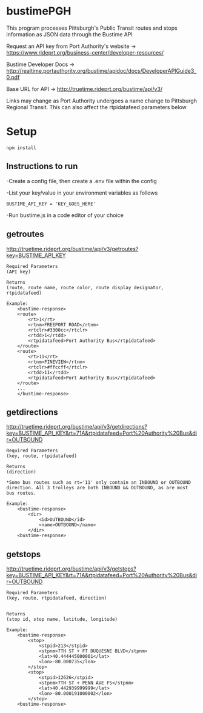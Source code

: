 # bustimePGH

This program processes Pittsburgh's Public Transit routes and stops information as JSON data through the Bustime API


Request an API key from Port Authority's website ->
https://www.rideprt.org/business-center/developer-resources/

Bustime Developer Docs -> http://realtime.portauthority.org/bustime/apidoc/docs/DeveloperAPIGuide3_0.pdf

Base URL for API -> http://truetime.rideprt.org/bustime/api/v3/

Links may change as Port Authority undergoes a name change to Pittsburgh Regional Transit. This can also affect the rtpidatafeed parameters below


# Setup

`npm install`

## Instructions to run
-Create a config file, then create a .env file within the config

-List your key/value in your environment variables as follows

`BUSTIME_API_KEY = 'KEY_GOES_HERE'`

-Run bustime.js in a code editor of your choice


## getroutes 
http://truetime.rideprt.org/bustime/api/v3/getroutes?key=BUSTIME_API_KEY

    Required Parameters
    (API key)

    Returns
    (route, route name, route color, route display designator, rtpidatafeed)

    Example: 
        <bustime-response>
        <route>
            <rt>1</rt>
            <rtnm>FREEPORT ROAD</rtnm>
            <rtclr>#3300cc</rtclr>
            <rtdd>1</rtdd>
            <rtpidatafeed>Port Authority Bus</rtpidatafeed>
        </route>
        <route>
            <rt>11</rt>
            <rtnm>FINEVIEW</rtnm>
            <rtclr>#ffccff</rtclr>
            <rtdd>11</rtdd>
            <rtpidatafeed>Port Authority Bus</rtpidatafeed>
        </route>
        ...
        </bustime-response>



## getdirections
http://truetime.rideprt.org/bustime/api/v3/getdirections?key=BUSTIME_API_KEY&rt=71A&rtpidatafeed=Port%20Authority%20Bus&dir=OUTBOUND

    Required Parameters
    (key, route, rtpidatafeed)

    Returns
    (direction)

    *Some bus routes such as rt='11' only contain an INBOUND or OUTBOUND direction. All 3 trolleys are both INBOUND && OUTBOUND, as are most bus routes.

    Example:
        <bustime-response>
            <dir>
                <id>OUTBOUND</id>
                <name>OUTBOUND</name>
            </dir>
        <bustime-response>




## getstops
http://truetime.rideprt.org/bustime/api/v3/getstops?key=BUSTIME_API_KEY&rt=71A&rtpidatafeed=Port%20Authority%20Bus&dir=OUTBOUND

    Required Parameters
    (key, route, rtpidatafeed, direction)


    Returns
    (stop id, stop name, latitude, longitude)

    Example:
        <bustime-response>
            <stop>
                <stpid>213</stpid>
                <stpnm>7TH ST + FT DUQUESNE BLVD</stpnm>
                <lat>40.444445000001</lat>
                <lon>-80.000735</lon>
            </stop>
            <stop>
                <stpid>12626</stpid>
                <stpnm>7TH ST + PENN AVE FS</stpnm>
                <lat>40.442939999999</lat>
                <lon>-80.000191000002</lon>
            </stop>
        <bustime-response>
